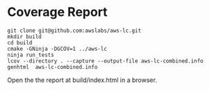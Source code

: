 # Coverage Report
```shell script
git clone git@github.com:awslabs/aws-lc.git
mkdir build
cd build
cmake -GNinja -DGCOV=1 ../aws-lc
ninja run_tests
lcov --directory . --capture --output-file aws-lc-combined.info
genhtml  aws-lc-combined.info
```
Open the the report at build/index.html in a browser.
